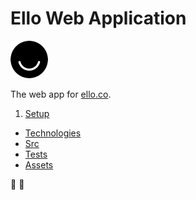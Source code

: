# Ello Web Application
<img src="docs/ello-icon.png" width="60" height="60" />

The web app for [ello.co](http://ello.co).

1. [Setup](/docs/setup/Readme.md)
* [Technologies](/docs/technologies/Readme.md)
* [Src](/docs/src/Readme.md)
* [Tests](/docs/test/Readme.md)
* [Assets](/docs/assets/Readme.md)

:metal: :metal:

